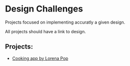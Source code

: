 # Design Challenges

Projects focused on implementing accuratly a given design.

All projects should have a link to design.

## Projects: 

* [Cooking app by Lorena Pop](https://dribbble.com/shots/15011790-Cooking-App-Concept)